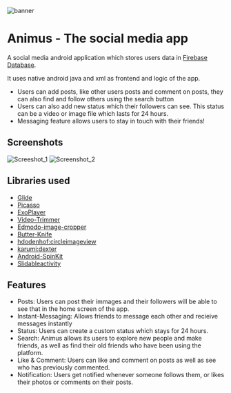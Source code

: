 ![banner](https://user-images.githubusercontent.com/42529024/198926355-20252b0a-fcce-403d-8d28-2b5ad71b2550.png)


 # Animus - The social media app

 A social media android application which stores users data in  [Firebase Database](https://firebase.google.com/docs/firestore).

 It uses native android java and xml as frontend and logic of the app.



 * Users can add posts, like other users posts and comment on posts, they can also find and follow others using the search button
 * Users can also add new status which their followers can see. This status can be a video or image file which lasts for 24 hours.
 * Messaging feature allows users to stay in touch with their friends!


 ## Screenshots

![Screeshot_1](https://user-images.githubusercontent.com/42529024/198926752-693c765d-e8a0-4322-8a05-bb8b274cc602.png)
![Screenshot_2](https://user-images.githubusercontent.com/42529024/198926742-61272946-a468-42f8-bb3b-ae085d1bb005.png)



 ## Libraries used


 * [Glide](https://github.com/bumptech/glide)
 * [Picasso](https://github.com/square/picasso)
 * [ExoPlayer](https://github.com/google/ExoPlayer)
 * [Video-Trimmer](https://github.com/a914-gowtham/android-video-trimmer)
 * [Edmodo-image-cropper](https://github.com/ArthurHub/Android-Image-Cropper)
 * [Butter-Knife](https://github.com/JakeWharton/butterknife)
 * [hdodenhof:circleimageview](https://github.com/hdodenhof/CircleImageView)
 * [karumi:dexter](https://github.com/Karumi/Dexter)
 * [Android-SpinKit](https://github.com/ybq/Android-SpinKit)
  * [Slidableactivity](https://github.com/r0adkll/Slidr)




 ## Features

 -  Posts: Users can post their immages and their followers will be able to see that in the home screen of the app.
 -  Instant-Messaging: Allows friends to message each other and recieive messages instantly
 -  Status: Users can create a custom status which stays for 24 hours.
 -  Search: Animus allows its users to explore new people and make friends, as well as find their old friends who have been using the platform.
 -  Like & Comment: Users can like and comment on posts as well as see who has previously commented.
 -  Notification: Users get notified whenever someone follows them, or likes their photos or comments on their posts.
 
 


